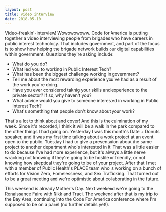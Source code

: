 ```yaml
---
layout: post
title: video interview
date: 2018-05-10
---
```


Video-freakin'-interview!  Wowowowoww.  Code for America is putting together a video interviewing people from brigades who have careers in public interest technology.  That includes government, and part of the focus is to show how helping the brigade network builds our digital capabilities within government.  Questions they're asking include:

* What do you do?
* What led you to working in Public Interest Tech?
* What has been the biggest challenge working in government?
* Tell me about the most rewarding experience you've had as a result of the work you're doing.
* Have you ever considered taknig your skills and experience to the private sector?  If so, why haven't you?
* What advice would you give to someone interested in working in Public Interest Tech?
* What's something that people don't know about your work?

That's a lot to think about and cover!  And this is the culmination of my week.  Since it's recorded, I think it will be a walk in the park compared to the other things I had going on.  Yesterday I was this month's Date + Donuts speaker, and it was my first time talking about a work project at an event open to the public.  Tuesday I had to give a presentation about the same project to another department who's interested in it.  That was a little easier to do because I've had more experience, but it's always a little nerve wracking not knowing if they're going to be hostile or friendly, or not knowing how skeptical they're going to be of your project.  After that I met with a member of Public Health's PLACE team who is working on a bunch of efforts for Vision Zero, Homelessness, and Sex Trafficking.  That turned out to be a great meeting and we're optimistic about collaborating in the future.

This weekend is already Mother's Day.  Next weekend we're going to the Renaissance Faire with Nikk and Traci.  The weekend after that is my trip to the Bay Area, continuing into the Code For America conference where I'm supposed to be on a panel (no further details yet!).
